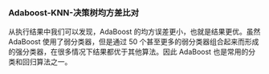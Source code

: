 ### Adaboost-KNN-决策树均方差比对

从执行结果中我们可以发现，AdaBoost 的均方误差更小，也就是结果更优。虽然 AdaBoost 使用了弱分类器，但是通过 50 个甚至更多的弱分类器组合起来而形成的强分类器，在很多情况下结果都优于其他算法。因此 AdaBoost 也是常用的分类和回归算法之一。
